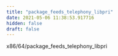 ```yaml
---
title: "package_feeds_telephony_libpri"
date: 2021-05-06 11:38:53.917716
hidden: false
draft: false
---
```


x86/64/package_feeds_telephony_libpri

